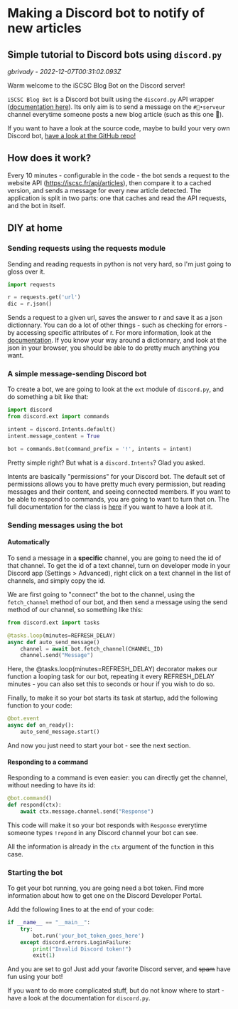 # Making a Discord bot to notify of new articles

## Simple tutorial to Discord bots using `discord.py`

_gbrivady - 2022-12-07T00:31:02.093Z_

Warm welcome to the iSCSC Blog Bot on the Discord server!

`iSCSC Blog Bot` is a Discord bot built using the `discord.py` API wrapper ([documentation here](https://discordpy.readthedocs.io/en/stable/)). Its only aim is to send a message on the `#📡•serveur` channel everytime someone posts a new blog article (such as this one 👀).

If you want to have a look at the source code, maybe to build your very own Discord bot, [have a look at the GitHub repo!](https://github.com/iScsc/iscsc.fr-blog-notify/)

## How does it work?

Every 10 minutes - configurable in the code - the bot sends a request to the website API (https://iscsc.fr/api/articles), then compare it to a cached version, and sends a message for every new article detected. The application is split in two parts: one that caches and read the API requests, and the bot in itself.

## DIY at home

### Sending requests using the requests module

Sending and reading requests in python is not very hard, so I'm just going to gloss over it.

```python
import requests

r = requests.get('url')
dic = r.json()
```

Sends a request to a given url, saves the answer to r and save it as a json dictionnary. You can do a lot of other things - such as checking for errors - by accessing specific attributes of r. For more information, look at the [documentation](https://requests.readthedocs.io/en/latest/). If you know your way around a dictionnary, and look at the json in your browser, you should be able to do pretty much anything you want.

### A simple message-sending Discord bot

To create a bot, we are going to look at the `ext` module of `discord.py`, and do something a bit like that:

```python
import discord
from discord.ext import commands

intent = discord.Intents.default()
intent.message_content = True

bot = commands.Bot(command_prefix = '!', intents = intent)
```

Pretty simple right? But what is a `discord.Intents`? Glad you asked.

Intents are basically "permissions" for your Discord bot. The default set of permissions allows you to have pretty much every permission, but reading messages and their content, and seeing connected members. If you want to be able to respond to commands, you are going to want to turn that on. The full documentation for the class is [here](https://discordpy.readthedocs.io/en/stable/api.html?highlight=intents#discord.Intents) if you want to have a look at it.

### Sending messages using the bot

#### Automatically

To send a message in a **specific** channel, you are going to need the id of that channel. To get the id of a text channel, turn on developer mode in your Discord app (Settings > Advanced), right click on a text channel in the list of channels, and simply copy the id.

We are first going to "connect" the bot to the channel, using the `fetch_channel` method of our bot, and then send a message using the send method of our channel, so something like this:

```python
from discord.ext import tasks

@tasks.loop(minutes=REFRESH_DELAY)
async def auto_send_message()
    channel = await bot.fetch_channel(CHANNEL_ID)
    channel.send("Message")
```

Here, the @tasks.loop(minutes=REFRESH_DELAY) decorator makes our function a looping task for our bot, repeating it every REFRESH_DELAY minutes - you can also set this to seconds or hour if you wish to do so.

Finally, to make it so your bot starts its task at startup, add the following function to your code:

```python
@bot.event
async def on_ready():
    auto_send_message.start()
```

And now you just need to start your bot - see the next section.

#### Responding to a command

Responding to a command is even easier: you can directly get the channel, without needing to have its id:

```python
@bot.command()
def respond(ctx):
    await ctx.message.channel.send("Response")
```

This code will make it so your bot responds with `Response` everytime someone types `!repond` in any Discord channel your bot can see.

All the information is already in the `ctx` argument of the function in this case.

### Starting the bot
To get your bot running, you are going need a bot token. Find more information about how to get one on the Discord Developer Portal.

Add the following lines to at the end of your code:

```python
if __name__ == "__main__":
    try:       
        bot.run('your_bot_token_goes_here')
    except discord.errors.LoginFailure:
        print("Invalid Discord token!")
        exit(1)
```

And you are set to go! Just add your favorite Discord server, and ~~spam~~ have fun using your bot!

If you want to do more complicated stuff, but do not know where to start - have a look at the documentation for `discord.py`.
